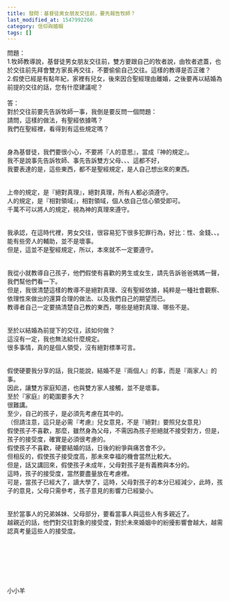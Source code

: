 ```yaml
---
title: 發問：基督徒男女朋友交往前，要先報告牧師？
last_modified_at: 1547992266
category: 信仰與婚姻
tags: []
---
```


<p>問題：<br/>1.牧師教導說，基督徒男女朋友交往前，雙方要跟自己的牧者說，由牧者遮蓋，也於交往前先拜會雙方家長再交往，不要偷偷自己交往。這樣的教導是否正確？<br/>2.假使已經是有點年紀，家裡有兒女，後來因合聖經理由離婚，之後要再以結婚為前提的交往的話，您有什麼建議呢？<br/><!--more--><br/>答：<br/>對於交往前要先告訴牧師一事，我倒是要反問一個問題：<br/>請問，這樣的做法，有聖經依據嗎？<br/>我們在聖經裡，看得到有這些規定嗎？<br/> <br/><br/>身為基督徒，我們要很小心，不要將『人的意思』，當成『神的規定』。<br/>我不是說事先告訴牧師、事先告訴雙方父母、、、這都不好，<br/>我要表達的是，這些東西，都不是聖經規定，是人自己想出來的東西。<br/><br/> <br/>上帝的規定，是『絕對真理』，絕對真理，所有人都必須遵守。<br/>人的規定，是『相對領域』，相對領域，個人依自己信心領受即可。<br/> 千萬不可以將人的規定，視為神的真理來遵守。<br/><br/> <br/>我承認，在這時代裡，男女交往，很容易犯下很多犯罪行為，好比：性、金錢、、。<br/>能有些旁人的輔助，並不是壞事。<br/>但是，這並不是聖經規定，所以，本來就不一定要遵守。<br/><br/><br/>我從小就教導自己孩子，他們假使有喜歡的男生或女生，請先告訴爸爸媽媽一聲，我們幫他們看一下。<br/>但是，我很清楚這樣的教導不是絕對真理、沒有聖經依據，純粹是一種社會觀察、依理性來做出的還算合理的做法、以及我們自己的期望而已。<br/>教導者自己一定要搞清楚自己教的東西，哪些是絕對真理、哪些不是。<br/><br/> <br/>至於以結婚為前提下的交往，該如何做？<br/>這沒有一定，我也無法給什麼規定。<br/>很多事情，真的是個人領受，沒有絕對標準可言。<br/> <br/><br/>假使硬要我分享的話，我只能說，結婚不是『兩個人』的事，而是『兩家人』的事。<br/>因此，讓雙方家庭知道，也與雙方家人接觸，並不是壞事。<br/>至於『家庭』的範圍要多大？<br/>很難講。<br/>至少，自己的孩子，是必須先考慮在其中的。<br/>（但請注意，這只是必需『考慮』兒女意見，不是『絕對』要照兒女意見）<br/>假使孩子不喜歡，那麼，雖然身為父母，不需因為孩子拒絕就不接受對方，但是，孩子的接受度，確實是必須很考慮的。<br/>假使孩子不喜歡，硬要結婚的話，日後的紛爭與痛苦會不少。<br/>但相反的，假使孩子接受度高，那未來幸福的機會當然比較大。<br/>但是，話又講回來，假使孩子未成年，父母對孩子是有義務與本分的。<br/>這時，孩子的接受度，當然要盡量放在考慮裡。<br/>可是，當孩子已經大了，讀大學了，這時，父母對孩子的本分已經減少，此時，孩子的意見，父母只需參考，孩子意見的影響力已經變小。<br/> <br/><br/>至於當事人的兄弟姊妹、父母部分，要看當事人與這些人有多親近了。<br/>越親近的話，他們對交往對象的接受度，對於未來婚姻中的紛擾影響會越大，越需認真考量這些人的接受度。<br/> <br/><br/><br/><br/><br/><br/><br/>小小羊<br/><br/><br/><br/><br/><br/><br/>
</p>
